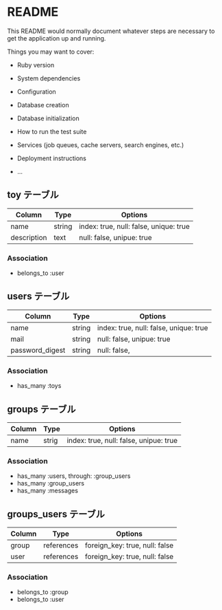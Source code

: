 # README

This README would normally document whatever steps are necessary to get the
application up and running.

Things you may want to cover:

* Ruby version

* System dependencies

* Configuration

* Database creation

* Database initialization

* How to run the test suite

* Services (job queues, cache servers, search engines, etc.)

* Deployment instructions

* ...

## toy テーブル

|Column|Type|Options|
|------|----|-------|
|name|string|index: true, null: false, unique: true|
|description|text|null: false, unipue: true|

### Association
- belongs_to :user

## users テーブル

|Column|Type|Options|
|------|----|-------|
|name|string|index: true, null: false, unique: true|
|mail|string|null: false, unipue: true|
|password_digest|string|null: false,|

### Association
- has_many :toys


## groups テーブル

|Column|Type|Options|
|------|----|-------|
|name|strig|index: true, null: false, unipue: true|

### Association
- has_many :users, through: :group_users
- has_many :group_users
- has_many :messages


## groups_users テーブル

|Column|Type|Options|
|------|----|-------|
|group|references|foreign_key: true, null: false|
|user|references|foreign_key: true, null: false|

### Association
- belongs_to :group
- belongs_to :user